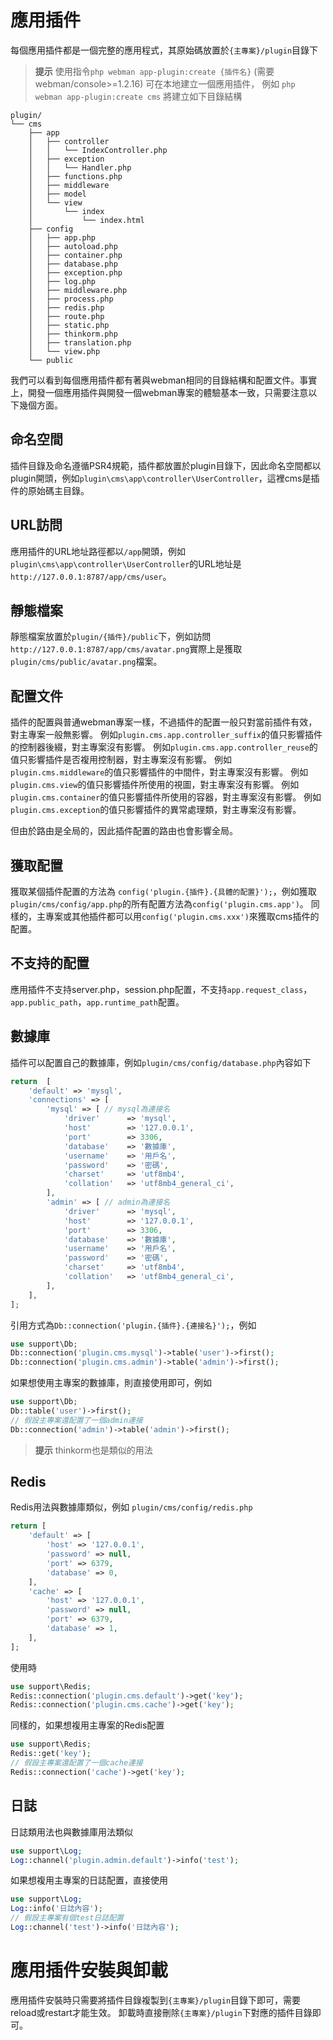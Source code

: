 # 應用插件
每個應用插件都是一個完整的應用程式，其原始碼放置於`{主專案}/plugin`目錄下

> **提示**
> 使用指令`php webman app-plugin:create {插件名}` (需要webman/console>=1.2.16) 可在本地建立一個應用插件，
> 例如 `php webman app-plugin:create cms` 將建立如下目錄結構

```
plugin/
└── cms
    ├── app
    │   ├── controller
    │   │   └── IndexController.php
    │   ├── exception
    │   │   └── Handler.php
    │   ├── functions.php
    │   ├── middleware
    │   ├── model
    │   └── view
    │       └── index
    │           └── index.html
    ├── config
    │   ├── app.php
    │   ├── autoload.php
    │   ├── container.php
    │   ├── database.php
    │   ├── exception.php
    │   ├── log.php
    │   ├── middleware.php
    │   ├── process.php
    │   ├── redis.php
    │   ├── route.php
    │   ├── static.php
    │   ├── thinkorm.php
    │   ├── translation.php
    │   └── view.php
    └── public
```

我們可以看到每個應用插件都有著與webman相同的目錄結構和配置文件。事實上，開發一個應用插件與開發一個webman專案的體驗基本一致，只需要注意以下幾個方面。

## 命名空間
插件目錄及命名遵循PSR4規範，插件都放置於plugin目錄下，因此命名空間都以plugin開頭，例如`plugin\cms\app\controller\UserController`，這裡cms是插件的原始碼主目錄。

## URL訪問
應用插件的URL地址路徑都以`/app`開頭，例如`plugin\cms\app\controller\UserController`的URL地址是 `http://127.0.0.1:8787/app/cms/user`。

## 靜態檔案
靜態檔案放置於`plugin/{插件}/public`下，例如訪問`http://127.0.0.1:8787/app/cms/avatar.png`實際上是獲取`plugin/cms/public/avatar.png`檔案。

## 配置文件
插件的配置與普通webman專案一樣，不過插件的配置一般只對當前插件有效，對主專案一般無影響。
例如`plugin.cms.app.controller_suffix`的值只影響插件的控制器後綴，對主專案沒有影響。
例如`plugin.cms.app.controller_reuse`的值只影響插件是否複用控制器，對主專案沒有影響。
例如`plugin.cms.middleware`的值只影響插件的中間件，對主專案沒有影響。
例如`plugin.cms.view`的值只影響插件所使用的視圖，對主專案沒有影響。
例如`plugin.cms.container`的值只影響插件所使用的容器，對主專案沒有影響。
例如`plugin.cms.exception`的值只影響插件的異常處理類，對主專案沒有影響。

但由於路由是全局的，因此插件配置的路由也會影響全局。

## 獲取配置
獲取某個插件配置的方法為 `config('plugin.{插件}.{具體的配置}');`，例如獲取`plugin/cms/config/app.php`的所有配置方法為`config('plugin.cms.app')`。
同樣的，主專案或其他插件都可以用`config('plugin.cms.xxx')`來獲取cms插件的配置。

## 不支持的配置
應用插件不支持server.php，session.php配置，不支持`app.request_class`，`app.public_path`，`app.runtime_path`配置。

## 數據庫
插件可以配置自己的數據庫，例如`plugin/cms/config/database.php`內容如下
```php
return  [
    'default' => 'mysql',
    'connections' => [
        'mysql' => [ // mysql為連接名
            'driver'      => 'mysql',
            'host'        => '127.0.0.1',
            'port'        => 3306,
            'database'    => '數據庫',
            'username'    => '用戶名',
            'password'    => '密碼',
            'charset'     => 'utf8mb4',
            'collation'   => 'utf8mb4_general_ci',
        ],
        'admin' => [ // admin為連接名
            'driver'      => 'mysql',
            'host'        => '127.0.0.1',
            'port'        => 3306,
            'database'    => '數據庫',
            'username'    => '用戶名',
            'password'    => '密碼',
            'charset'     => 'utf8mb4',
            'collation'   => 'utf8mb4_general_ci',
        ],
    ],
];
```
引用方式為`Db::connection('plugin.{插件}.{連接名}');`，例如
```php
use support\Db;
Db::connection('plugin.cms.mysql')->table('user')->first();
Db::connection('plugin.cms.admin')->table('admin')->first();
```

如果想使用主專案的數據庫，則直接使用即可，例如
```php
use support\Db;
Db::table('user')->first();
// 假設主專案還配置了一個admin連接
Db::connection('admin')->table('admin')->first();
```

> **提示**
> thinkorm也是類似的用法

## Redis
Redis用法與數據庫類似，例如 `plugin/cms/config/redis.php`
```php
return [
    'default' => [
        'host' => '127.0.0.1',
        'password' => null,
        'port' => 6379,
        'database' => 0,
    ],
    'cache' => [
        'host' => '127.0.0.1',
        'password' => null,
        'port' => 6379,
        'database' => 1,
    ],
];
```
使用時
```php
use support\Redis;
Redis::connection('plugin.cms.default')->get('key');
Redis::connection('plugin.cms.cache')->get('key');
```

同樣的，如果想複用主專案的Redis配置
```php
use support\Redis;
Redis::get('key');
// 假設主專案還配置了一個cache連接
Redis::connection('cache')->get('key');
```

## 日誌
日誌類用法也與數據庫用法類似
```php
use support\Log;
Log::channel('plugin.admin.default')->info('test');
```

如果想複用主專案的日誌配置，直接使用
```php
use support\Log;
Log::info('日誌內容');
// 假設主專案有個test日誌配置
Log::channel('test')->info('日誌內容');
```

# 應用插件安裝與卸載
應用插件安裝時只需要將插件目錄複製到`{主專案}/plugin`目錄下即可，需要reload或restart才能生效。
卸載時直接刪除`{主專案}/plugin`下對應的插件目錄即可。